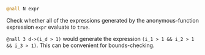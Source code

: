 ```julia
@nall N expr
```

Check whether all of the expressions generated by the anonymous-function expression `expr` evaluate to `true`.

`@nall 3 d->(i_d > 1)` would generate the expression `(i_1 > 1 && i_2 > 1 && i_3 > 1)`. This can be convenient for bounds-checking.
